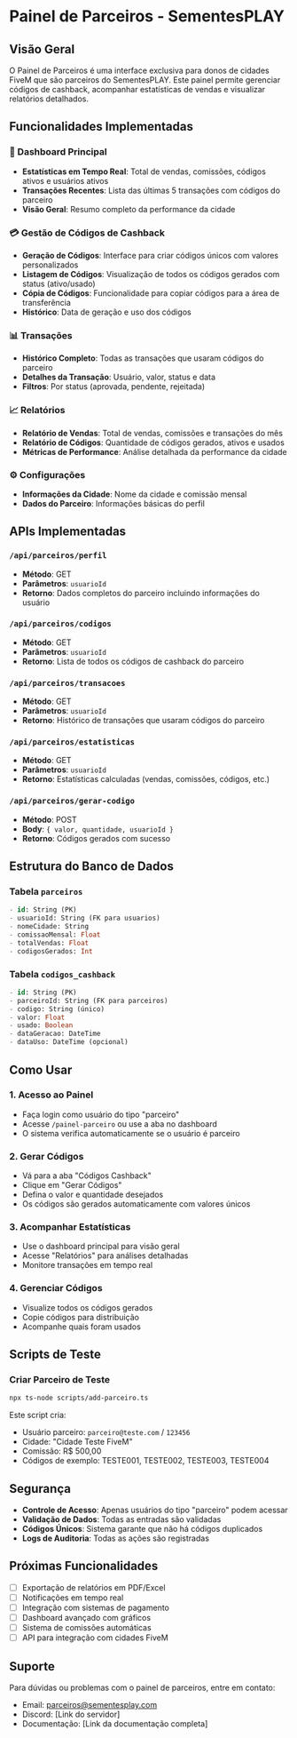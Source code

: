 # Painel de Parceiros - SementesPLAY

## Visão Geral

O Painel de Parceiros é uma interface exclusiva para donos de cidades FiveM que são parceiros do SementesPLAY. Este painel permite gerenciar códigos de cashback, acompanhar estatísticas de vendas e visualizar relatórios detalhados.

## Funcionalidades Implementadas

### 🎯 Dashboard Principal
- **Estatísticas em Tempo Real**: Total de vendas, comissões, códigos ativos e usuários ativos
- **Transações Recentes**: Lista das últimas 5 transações com códigos do parceiro
- **Visão Geral**: Resumo completo da performance da cidade

### 💳 Gestão de Códigos de Cashback
- **Geração de Códigos**: Interface para criar códigos únicos com valores personalizados
- **Listagem de Códigos**: Visualização de todos os códigos gerados com status (ativo/usado)
- **Cópia de Códigos**: Funcionalidade para copiar códigos para a área de transferência
- **Histórico**: Data de geração e uso dos códigos

### 📊 Transações
- **Histórico Completo**: Todas as transações que usaram códigos do parceiro
- **Detalhes da Transação**: Usuário, valor, status e data
- **Filtros**: Por status (aprovada, pendente, rejeitada)

### 📈 Relatórios
- **Relatório de Vendas**: Total de vendas, comissões e transações do mês
- **Relatório de Códigos**: Quantidade de códigos gerados, ativos e usados
- **Métricas de Performance**: Análise detalhada da performance da cidade

### ⚙️ Configurações
- **Informações da Cidade**: Nome da cidade e comissão mensal
- **Dados do Parceiro**: Informações básicas do perfil

## APIs Implementadas

### `/api/parceiros/perfil`
- **Método**: GET
- **Parâmetros**: `usuarioId`
- **Retorno**: Dados completos do parceiro incluindo informações do usuário

### `/api/parceiros/codigos`
- **Método**: GET
- **Parâmetros**: `usuarioId`
- **Retorno**: Lista de todos os códigos de cashback do parceiro

### `/api/parceiros/transacoes`
- **Método**: GET
- **Parâmetros**: `usuarioId`
- **Retorno**: Histórico de transações que usaram códigos do parceiro

### `/api/parceiros/estatisticas`
- **Método**: GET
- **Parâmetros**: `usuarioId`
- **Retorno**: Estatísticas calculadas (vendas, comissões, códigos, etc.)

### `/api/parceiros/gerar-codigo`
- **Método**: POST
- **Body**: `{ valor, quantidade, usuarioId }`
- **Retorno**: Códigos gerados com sucesso

## Estrutura do Banco de Dados

### Tabela `parceiros`
```sql
- id: String (PK)
- usuarioId: String (FK para usuarios)
- nomeCidade: String
- comissaoMensal: Float
- totalVendas: Float
- codigosGerados: Int
```

### Tabela `codigos_cashback`
```sql
- id: String (PK)
- parceiroId: String (FK para parceiros)
- codigo: String (único)
- valor: Float
- usado: Boolean
- dataGeracao: DateTime
- dataUso: DateTime (opcional)
```

## Como Usar

### 1. Acesso ao Painel
- Faça login como usuário do tipo "parceiro"
- Acesse `/painel-parceiro` ou use a aba no dashboard
- O sistema verifica automaticamente se o usuário é parceiro

### 2. Gerar Códigos
- Vá para a aba "Códigos Cashback"
- Clique em "Gerar Códigos"
- Defina o valor e quantidade desejados
- Os códigos são gerados automaticamente com valores únicos

### 3. Acompanhar Estatísticas
- Use o dashboard principal para visão geral
- Acesse "Relatórios" para análises detalhadas
- Monitore transações em tempo real

### 4. Gerenciar Códigos
- Visualize todos os códigos gerados
- Copie códigos para distribuição
- Acompanhe quais foram usados

## Scripts de Teste

### Criar Parceiro de Teste
```bash
npx ts-node scripts/add-parceiro.ts
```

Este script cria:
- Usuário parceiro: `parceiro@teste.com` / `123456`
- Cidade: "Cidade Teste FiveM"
- Comissão: R$ 500,00
- Códigos de exemplo: TESTE001, TESTE002, TESTE003, TESTE004

## Segurança

- **Controle de Acesso**: Apenas usuários do tipo "parceiro" podem acessar
- **Validação de Dados**: Todas as entradas são validadas
- **Códigos Únicos**: Sistema garante que não há códigos duplicados
- **Logs de Auditoria**: Todas as ações são registradas

## Próximas Funcionalidades

- [ ] Exportação de relatórios em PDF/Excel
- [ ] Notificações em tempo real
- [ ] Integração com sistemas de pagamento
- [ ] Dashboard avançado com gráficos
- [ ] Sistema de comissões automáticas
- [ ] API para integração com cidades FiveM

## Suporte

Para dúvidas ou problemas com o painel de parceiros, entre em contato:
- Email: parceiros@sementesplay.com
- Discord: [Link do servidor]
- Documentação: [Link da documentação completa] 